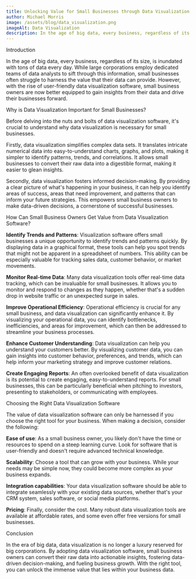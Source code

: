 ```yaml
---
title: Unlocking Value for Small Businesses through Data Visualization Software
author: Michael Morris
image: /assets/blog/data_visualization.png
imageAlt: Data Visualization
description: In the age of big data, every business, regardless of its size, is inundated with tons of data every day. While large corporations employ dedicated teams of data analysts to sift through this information, small businesses often struggle to harness the value that their data can provide. However, with the rise of user-friendly data visualization software, small business owners are now better equipped to gain insights from their data and drive their businesses forward. 
---
```

Introduction

In the age of big data, every business, regardless of its size, is inundated with tons of data every day. While large corporations employ dedicated teams of data analysts to sift through this information, small businesses often struggle to harness the value that their data can provide. However, with the rise of user-friendly data visualization software, small business owners are now better equipped to gain insights from their data and drive their businesses forward. 

Why is Data Visualization Important for Small Businesses?

Before delving into the nuts and bolts of data visualization software, it's crucial to understand why data visualization is necessary for small businesses. 

Firstly, data visualization simplifies complex data sets. It translates intricate numerical data into easy-to-understand charts, graphs, and plots, making it simpler to identify patterns, trends, and correlations. It allows small businesses to convert their raw data into a digestible format, making it easier to glean insights.

Secondly, data visualization fosters informed decision-making. By providing a clear picture of what's happening in your business, it can help you identify areas of success, areas that need improvement, and patterns that can inform your future strategies. This empowers small business owners to make data-driven decisions, a cornerstone of successful businesses.

How Can Small Business Owners Get Value from Data Visualization Software?

**Identify Trends and Patterns**: Visualization software offers small businesses a unique opportunity to identify trends and patterns quickly. By displaying data in a graphical format, these tools can help you spot trends that might not be apparent in a spreadsheet of numbers. This ability can be especially valuable for tracking sales data, customer behavior, or market movements.

**Monitor Real-time Data**: Many data visualization tools offer real-time data tracking, which can be invaluable for small businesses. It allows you to monitor and respond to changes as they happen, whether that's a sudden drop in website traffic or an unexpected surge in sales.

**Improve Operational Efficiency**: Operational efficiency is crucial for any small business, and data visualization can significantly enhance it. By visualizing your operational data, you can identify bottlenecks, inefficiencies, and areas for improvement, which can then be addressed to streamline your business processes.

**Enhance Customer Understanding**: Data visualization can help you understand your customers better. By visualizing customer data, you can gain insights into customer behavior, preferences, and trends, which can help inform your marketing strategy and improve customer relations.

**Create Engaging Reports**: An often overlooked benefit of data visualization is its potential to create engaging, easy-to-understand reports. For small businesses, this can be particularly beneficial when pitching to investors, presenting to stakeholders, or communicating with employees.

Choosing the Right Data Visualization Software

The value of data visualization software can only be harnessed if you choose the right tool for your business. When making a decision, consider the following:

**Ease of use**: As a small business owner, you likely don't have the time or resources to spend on a steep learning curve. Look for software that is user-friendly and doesn't require advanced technical knowledge.

**Scalability**: Choose a tool that can grow with your business. While your needs may be simple now, they could become more complex as your business expands.

**Integration capabilities**: Your data visualization software should be able to integrate seamlessly with your existing data sources, whether that's your CRM system, sales software, or social media platforms.

**Pricing**: Finally, consider the cost. Many robust data visualization tools are available at affordable rates, and some even offer free versions for small businesses. 

Conclusion

In the era of big data, data visualization is no longer a luxury reserved for big corporations. By adopting data visualization software, small business owners can convert their raw data into actionable insights, fostering data-driven decision-making, and fueling business growth. With the right tool, you can unlock the immense value that lies within your business data.

